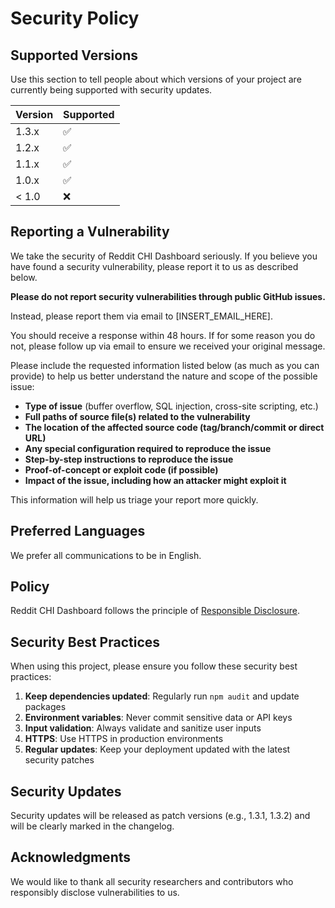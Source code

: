# Security Policy

## Supported Versions

Use this section to tell people about which versions of your project are
currently being supported with security updates.

| Version | Supported          |
| ------- | ------------------ |
| 1.3.x   | :white_check_mark: |
| 1.2.x   | :white_check_mark: |
| 1.1.x   | :white_check_mark: |
| 1.0.x   | :white_check_mark: |
| < 1.0   | :x:                |

## Reporting a Vulnerability

We take the security of Reddit CHI Dashboard seriously. If you believe you have found a security vulnerability, please report it to us as described below.

**Please do not report security vulnerabilities through public GitHub issues.**

Instead, please report them via email to [INSERT_EMAIL_HERE].

You should receive a response within 48 hours. If for some reason you do not, please follow up via email to ensure we received your original message.

Please include the requested information listed below (as much as you can provide) to help us better understand the nature and scope of the possible issue:

* **Type of issue** (buffer overflow, SQL injection, cross-site scripting, etc.)
* **Full paths of source file(s) related to the vulnerability**
* **The location of the affected source code (tag/branch/commit or direct URL)**
* **Any special configuration required to reproduce the issue**
* **Step-by-step instructions to reproduce the issue**
* **Proof-of-concept or exploit code (if possible)**
* **Impact of the issue, including how an attacker might exploit it**

This information will help us triage your report more quickly.

## Preferred Languages

We prefer all communications to be in English.

## Policy

Reddit CHI Dashboard follows the principle of [Responsible Disclosure](https://en.wikipedia.org/wiki/Responsible_disclosure).

## Security Best Practices

When using this project, please ensure you follow these security best practices:

1. **Keep dependencies updated**: Regularly run `npm audit` and update packages
2. **Environment variables**: Never commit sensitive data or API keys
3. **Input validation**: Always validate and sanitize user inputs
4. **HTTPS**: Use HTTPS in production environments
5. **Regular updates**: Keep your deployment updated with the latest security patches

## Security Updates

Security updates will be released as patch versions (e.g., 1.3.1, 1.3.2) and will be clearly marked in the changelog.

## Acknowledgments

We would like to thank all security researchers and contributors who responsibly disclose vulnerabilities to us. 